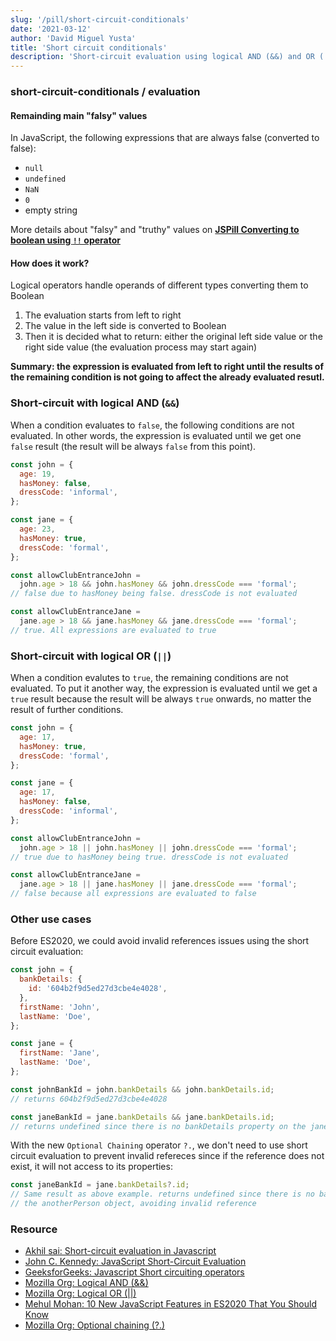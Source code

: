 ```yaml
---
slug: '/pill/short-circuit-conditionals'
date: '2021-03-12'
author: 'David Miguel Yusta'
title: 'Short circuit conditionals'
description: 'Short-circuit evaluation using logical AND (&&) and OR (||) operators to assing values'
---
```


### short-circuit-conditionals / evaluation

#### Remainding main "falsy" values

In JavaScript, the following expressions that are always false (converted to false):

- `null`
- `undefined`
- `NaN`
- `0`
- empty string

More details about "falsy" and "truthy" values on **[JSPill Converting to boolean using `!!` operator](../using-!!operator/README.md)**

#### How does it work?

Logical operators handle operands of different types converting them to Boolean

1. The evaluation starts from left to right
2. The value in the left side is converted to Boolean
3. Then it is decided what to return: either the original left side value or the right side value (the evaluation process may start again)

**Summary: the expression is evaluated from left to right until the results of the remaining condition is not going to affect the already evaluated resutl.**

### Short-circuit with logical AND (`&&`)

When a condition evaluates to `false`, the following conditions are not evaluated. In other words, the expression is evaluated until we get one `false` result (the result will be always `false` from this point).

```js
const john = {
  age: 19,
  hasMoney: false,
  dressCode: 'informal',
};

const jane = {
  age: 23,
  hasMoney: true,
  dressCode: 'formal',
};

const allowClubEntranceJohn =
  john.age > 18 && john.hasMoney && john.dressCode === 'formal';
// false due to hasMoney being false. dressCode is not evaluated

const allowClubEntranceJane =
  jane.age > 18 && jane.hasMoney && jane.dressCode === 'formal';
// true. All expressions are evaluated to true
```

### Short-circuit with logical OR (`||`)

When a condition evalutes to `true`, the remaining conditions are not evaluated. To put it another way, the expression is evaluated until we get a `true` result because the result will be always `true` onwards, no matter the result of further conditions.

```js
const john = {
  age: 17,
  hasMoney: true,
  dressCode: 'formal',
};

const jane = {
  age: 17,
  hasMoney: false,
  dressCode: 'informal',
};

const allowClubEntranceJohn =
  john.age > 18 || john.hasMoney || john.dressCode === 'formal';
// true due to hasMoney being true. dressCode is not evaluated

const allowClubEntranceJane =
  jane.age > 18 || jane.hasMoney || jane.dressCode === 'formal';
// false because all expressions are evaluated to false
```

### Other use cases

Before ES2020, we could avoid invalid references issues using the short circuit evaluation:

```js
const john = {
  bankDetails: {
    id: '604b2f9d5ed27d3cbe4e4028',
  },
  firstName: 'John',
  lastName: 'Doe',
};

const jane = {
  firstName: 'Jane',
  lastName: 'Doe',
};

const johnBankId = john.bankDetails && john.bankDetails.id;
// returns 604b2f9d5ed27d3cbe4e4028

const janeBankId = jane.bankDetails && jane.bankDetails.id;
// returns undefined since there is no bankDetails property on the jane object, avoiding invalid reference
```

With the new `Optional Chaining` operator `?.`, we don't need to use short circuit evaluation to prevent invalid refereces since if the reference does not exist, it will not access to its properties:

```js
const janeBankId = jane.bankDetails?.id;
// Same result as above example. returns undefined since there is no bankDetails property on
// the anotherPerson object, avoiding invalid reference
```

### Resource

- [Akhil sai: Short-circuit evaluation in Javascript](https://dev.to/akhil_001/short-circuit-evaluation-in-javascript-3o5a)
- [John C. Kennedy: JavaScript Short-Circuit Evaluation](https://medium.com/@codejockie/javascript-short-circuit-evaluation-b81cb493d992)
- [GeeksforGeeks: Javascript Short circuiting operators](https://www.geeksforgeeks.org/javascript-short-circuiting/)
- [Mozilla Org: Logical AND (&&)](https://developer.mozilla.org/en-US/docs/Web/JavaScript/Reference/Operators/Logical_AND)
- [Mozilla Org: Logical OR (||)](https://developer.mozilla.org/en-US/docs/Web/JavaScript/Reference/Operators/Logical_OR)
- [Mehul Mohan: 10 New JavaScript Features in ES2020 That You Should Know](https://www.freecodecamp.org/news/javascript-new-features-es2020/)
- [Mozilla Org: Optional chaining (?.)](https://developer.mozilla.org/en-US/docs/Web/JavaScript/Reference/Operators/Optional_chaining)
